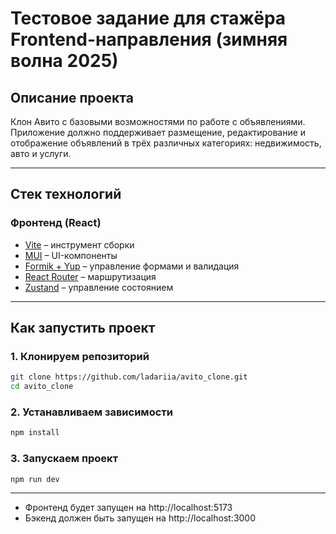 # Тестовое задание для стажёра Frontend-направления (зимняя волна 2025)

## Описание проекта
Клон Авито с базовыми возможностями по работе с объявлениями. Приложение должно поддерживает размещение, редактирование и отображение объявлений в трёх различных категориях: недвижимость, авто и услуги.

---

## Стек технологий

### **Фронтенд (React)**
- [Vite](https://vitejs.dev/) – инструмент сборки
- [MUI](https://mui.com/) – UI-компоненты
- [Formik + Yup](https://formik.org/) – управление формами и валидация
- [React Router](https://reactrouter.com/) – маршрутизация
- [Zustand](https://github.com/pmndrs/zustand) – управление состоянием

---

## **Как запустить проект**

### **1. Клонируем репозиторий**
```sh
git clone https://github.com/ladariia/avito_clone.git
cd avito_clone
```
### **2. Устанавливаем зависимости**
```sh
npm install
```
### **3. Запускаем проект**
```sh
npm run dev
```
---

- Фронтенд будет запущен на http://localhost:5173
- Бэкенд должен быть запущен на http://localhost:3000

